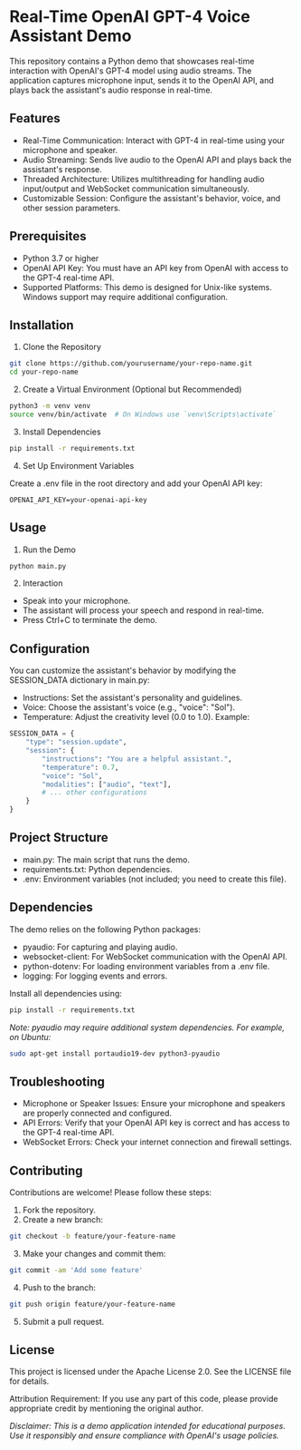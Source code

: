 # Real-Time OpenAI GPT-4 Voice Assistant Demo
This repository contains a Python demo that showcases real-time interaction with OpenAI's GPT-4 model using audio streams. The application captures microphone input, sends it to the OpenAI API, and plays back the assistant's audio response in real-time.

## Features
 - Real-Time Communication: Interact with GPT-4 in real-time using your microphone and speaker.
 - Audio Streaming: Sends live audio to the OpenAI API and plays back the assistant's response.
 - Threaded Architecture: Utilizes multithreading for handling audio input/output and WebSocket communication simultaneously.
 - Customizable Session: Configure the assistant's behavior, voice, and other session parameters.
## Prerequisites
 - Python 3.7 or higher
 - OpenAI API Key: You must have an API key from OpenAI with access to the GPT-4 real-time API.
 - Supported Platforms: This demo is designed for Unix-like systems. Windows support may require additional configuration.
## Installation
1. Clone the Repository

```bash
git clone https://github.com/yourusername/your-repo-name.git
cd your-repo-name
```
2. Create a Virtual Environment (Optional but Recommended)
```bash
python3 -m venv venv
source venv/bin/activate  # On Windows use `venv\Scripts\activate`
```
3. Install Dependencies
```bash
pip install -r requirements.txt
```
4. Set Up Environment Variables

Create a .env file in the root directory and add your OpenAI API key:

```env
OPENAI_API_KEY=your-openai-api-key
```
## Usage
1. Run the Demo

```bash
python main.py
```
2.  Interaction

 - Speak into your microphone.
 - The assistant will process your speech and respond in real-time.
 - Press Ctrl+C to terminate the demo.

## Configuration
You can customize the assistant's behavior by modifying the SESSION_DATA dictionary in main.py:

 - Instructions: Set the assistant's personality and guidelines.
 - Voice: Choose the assistant's voice (e.g., "voice": "Sol").
 - Temperature: Adjust the creativity level (0.0 to 1.0).
Example:

```python
SESSION_DATA = {
    "type": "session.update",
    "session": {
        "instructions": "You are a helpful assistant.",
        "temperature": 0.7,
        "voice": "Sol",
        "modalities": ["audio", "text"],
        # ... other configurations
    }
}
```
## Project Structure
 - main.py: The main script that runs the demo.
 - requirements.txt: Python dependencies.
 - .env: Environment variables (not included; you need to create this file).

## Dependencies
The demo relies on the following Python packages:

 - pyaudio: For capturing and playing audio.
 - websocket-client: For WebSocket communication with the OpenAI API.
 - python-dotenv: For loading environment variables from a .env file.
 - logging: For logging events and errors.

Install all dependencies using:

```bash
pip install -r requirements.txt
```
_Note: pyaudio may require additional system dependencies. For example, on Ubuntu:_

```bash
sudo apt-get install portaudio19-dev python3-pyaudio
```

## Troubleshooting
 - Microphone or Speaker Issues: Ensure your microphone and speakers are properly connected and configured.
 - API Errors: Verify that your OpenAI API key is correct and has access to the GPT-4 real-time API.
 - WebSocket Errors: Check your internet connection and firewall settings.

## Contributing
Contributions are welcome! Please follow these steps:

1. Fork the repository.
2. Create a new branch:

```bash
git checkout -b feature/your-feature-name
```
3. Make your changes and commit them:

```bash
git commit -am 'Add some feature'
```
4. Push to the branch:

```bash
git push origin feature/your-feature-name
```
5. Submit a pull request.

## License
This project is licensed under the Apache License 2.0. See the LICENSE file for details.

Attribution Requirement: If you use any part of this code, please provide appropriate credit by mentioning the original author.

_Disclaimer: This is a demo application intended for educational purposes. Use it responsibly and ensure compliance with OpenAI's usage policies._
